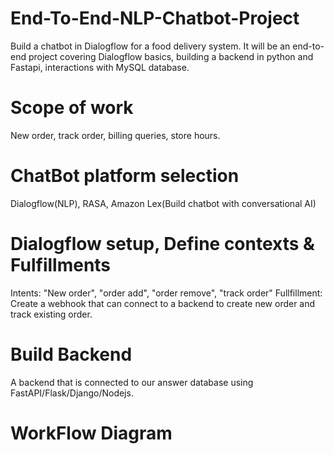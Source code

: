 # End-To-End-NLP-Chatbot-Project
 Build a chatbot in Dialogflow for a food delivery system. It will be an end-to-end project covering Dialogflow basics, building a backend in python and Fastapi, interactions 
 with MySQL database.

# Scope of work
New order, track order, billing queries, store hours.
# ChatBot platform selection
Dialogflow(NLP), RASA, Amazon Lex(Build chatbot with conversational AI)
# Dialogflow setup, Define contexts & Fulfillments
Intents: "New order", "order add", "order remove", "track order"
Fullfillment: Create a webhook that can connect to a backend to create new order and track existing order.
# Build Backend
A backend that is connected to our answer database using FastAPI/Flask/Django/Nodejs.

 # WorkFlow Diagram
 
